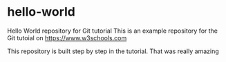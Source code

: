 # hello-world
Hello World repository for Git tutorial
This is an example repository for the Git tutoial on https://www.w3schools.com

This repository is built step by step in the tutorial.
That was really amazing
